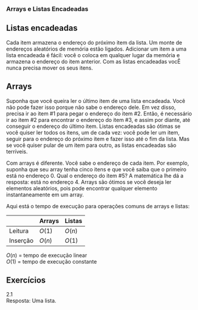 ### Arrays e Listas Encadeadas
## Listas encadeadas

Cada item armazena o endereço do próximo item da lista. Um monte de endereços aleatórios de memória estão ligados. Adicionar um item a uma lista encadeada é fácil: você o coloca em qualquer lugar da memória e armazena o endereço do item anterior. Com as listas encadeadas vocÊ nunca precisa mover os seus itens.

## Arrays

Suponha que você queira ler o último item de uma lista encadeada. Você não pode fazer isso porque não sabe o endereço dele. Em vez disso, precisa ir ao item #1 para pegar o endereço do item #2. Então, é necessário ir ao item #2 para encontrar o endereço do item #3, e assim por diante, até conseguir o endereço do último item. Listas encadeadas são ótimas se você quiser ler todos os itens, um de cada vez: você pode ler um item, seguir para o endereço do próximo item e fazer isso até o fim da lista. Mas se você quiser pular de um item para outro, as listas encadeadas são terríveis.

Com arrays é diferente. Você sabe o endereço de cada item. Por exemplo, suponha que seu array tenha cinco itens e que você saiba que o primeiro está no endereço 0. Qual o endereço do item #5? A matemática lhe dá a resposta: está no endereço 4. Arrays são ótimos se você deseja ler elementos aleatórios, pois pode encontrar qualquer elemento instantaneamente em um array.

Aqui está o tempo de execução para operações comuns de arrays e listas:

||Arrays|Listas|
|---|---|---|
|Leitura|$O(1)$|$O(n)$|
|Inserção|$O(n)$|$O(1)$|

$O(n)$ = tempo de execução linear <br>
$O(1)$ = tempo de execução constante

## Exercícios 
2.1 <br>
Resposta: Uma lista.

